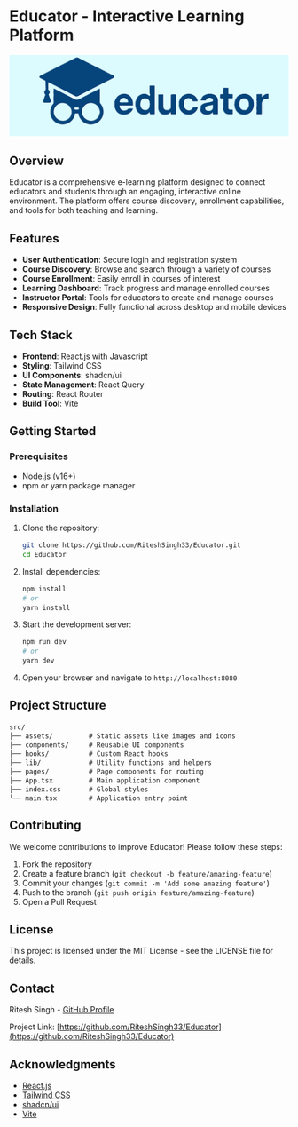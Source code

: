 # Educator - Interactive Learning Platform

![Educator Logo](https://github.com/RiteshSingh33/Educator/blob/main/client/src/assets/educator_logo.png)

## Overview

Educator is a comprehensive e-learning platform designed to connect educators and students through an engaging, interactive online environment. The platform offers course discovery, enrollment capabilities, and tools for both teaching and learning.

## Features

- **User Authentication**: Secure login and registration system
- **Course Discovery**: Browse and search through a variety of courses
- **Course Enrollment**: Easily enroll in courses of interest
- **Learning Dashboard**: Track progress and manage enrolled courses
- **Instructor Portal**: Tools for educators to create and manage courses
- **Responsive Design**: Fully functional across desktop and mobile devices

## Tech Stack

- **Frontend**: React.js with Javascript
- **Styling**: Tailwind CSS
- **UI Components**: shadcn/ui
- **State Management**: React Query
- **Routing**: React Router
- **Build Tool**: Vite

## Getting Started

### Prerequisites

- Node.js (v16+)
- npm or yarn package manager

### Installation

1. Clone the repository:
   ```bash
   git clone https://github.com/RiteshSingh33/Educator.git
   cd Educator
   ```

2. Install dependencies:
   ```bash
   npm install
   # or
   yarn install
   ```

3. Start the development server:
   ```bash
   npm run dev
   # or
   yarn dev
   ```

4. Open your browser and navigate to `http://localhost:8080`

## Project Structure

```
src/
├── assets/         # Static assets like images and icons
├── components/     # Reusable UI components
├── hooks/          # Custom React hooks
├── lib/            # Utility functions and helpers
├── pages/          # Page components for routing
├── App.tsx         # Main application component
├── index.css       # Global styles
└── main.tsx        # Application entry point
```

## Contributing

We welcome contributions to improve Educator! Please follow these steps:

1. Fork the repository
2. Create a feature branch (`git checkout -b feature/amazing-feature`)
3. Commit your changes (`git commit -m 'Add some amazing feature'`)
4. Push to the branch (`git push origin feature/amazing-feature`)
5. Open a Pull Request

## License

This project is licensed under the MIT License - see the LICENSE file for details.

## Contact

Ritesh Singh - [GitHub Profile](https://github.com/RiteshSingh33)

Project Link: [https://github.com/RiteshSingh33/Educator](https://github.com/RiteshSingh33/Educator)

## Acknowledgments

- [React.js](https://reactjs.org/)
- [Tailwind CSS](https://tailwindcss.com/)
- [shadcn/ui](https://ui.shadcn.com/)
- [Vite](https://vitejs.dev/)
